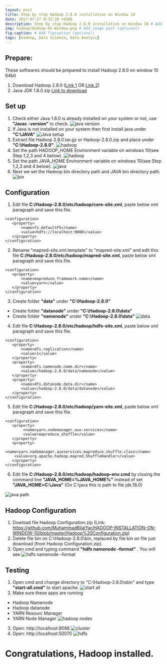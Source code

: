 ```yaml
---
layout: post
title: Step by step Hadoop 2.8.0 installation on Window 10
date: 2017-07-27 9:32:20 +0300
description: Step by step Hadoop 2.8.0 installation on Window 10 # Add post description (optional)
img: hadoop/Hadoop-On-Window.png # Add image post (optional)
fig-caption: # Add figcaption (optional)
tags: [hadoop, Data Science, Data Analyis]
---
```


## Prepare:
These softwares should be prepared to install Hadoop 2.8.0 on window 10 64bit

1. Download Hadoop 2.8.0 ([Link 1](http://www-eu.apache.org/dist/hadoop/common/hadoop-2.8.0/hadoop-2.8.0.tar.gz) OR [Link 2](http://archive.apache.org/dist/hadoop/core//hadoop-2.8.0/hadoop-2.8.0.tar.gz))
1. Java JDK 1.8.0.zip [Link to download](http://www.oracle.com/technetwork/java/javase/downloads/jdk8-downloads-2133151.html)

## Set up
1. Check either Java 1.8.0 is already installed on your system or not, use **"Javac -version"** to check. 
![java version](/hadoop/How%20to%20check%20java%20version.png)
1. If Java is not installed on your system then first install java under **"C:\JAVA"**
![Java setup](/hadoop/Java.png)
1. Extract file Hadoop 2.8.0.tar.gz or Hadoop-2.8.0.zip and place under **"C:\Hadoop-2.8.0"**.
![hadoop](/hadoop/Hadoop-2.8.0.png)
1. Set the path HADOOP_HOME Environment variable on windows 10(see Step 1,2,3 and 4 below).
![hadoop](/hadoop/Hadoop%20Path.png)
1. Set the path JAVA_HOME Environment variable on windows 10(see Step 1,2,3 and 4 below).
![java](/hadoop/Java%20Path.png)
1. Next we set the Hadoop bin directory path and JAVA bin directory path.
![bin](/hadoop/bin%20directory%20path.png)

## Configuration
1. Edit file **C:/Hadoop-2.8.0/etc/hadoop/core-site.xml**, paste below xml paragraph and save this file.
```
<configuration>
   <property>
       <name>fs.defaultFS</name>
       <value>hdfs://localhost:9000</value>
   </property>
</configuration>
```
2. Rename "mapred-site.xml.template" to "mapred-site.xml" and edit this file **C:/Hadoop-2.8.0/etc/hadoop/mapred-site.xml**, paste below xml paragraph and save this file.
```
<configuration>
   <property>
       <name>mapreduce.framework.name</name>
       <value>yarn</value>
   </property>
</configuration>
```
3. Create folder **"data"** under **"C:\Hadoop-2.8.0"**
* Create folder  **"datanode"** under **"C:\Hadoop-2.8.0\data"**
* Create folder  **"namenode"** under **"C:\Hadoop-2.8.0\data"**
![data](/hadoop/data.PNG)
4. Edit file  **C:\Hadoop-2.8.0/etc/hadoop/hdfs-site.xml**, paste below xml paragraph and save this file.
```
<configuration>
   <property>
       <name>dfs.replication</name>
       <value>1</value>
   </property>
   <property>
       <name>dfs.namenode.name.dir</name>
       <value>/hadoop-2.8.0/data/namenode</value>
   </property>
   <property>
       <name>dfs.datanode.data.dir</name>
       <value>/hadoop-2.8.0/data/datanode</value>
   </property>
</configuration>
```
5. Edit file **C:/Hadoop-2.8.0/etc/hadoop/yarn-site.xml**, paste below xml paragraph and save this file.
```
<configuration>
   <property>
    	<name>yarn.nodemanager.aux-services</name>
    	<value>mapreduce_shuffle</value>
   </property>
   <property>
      	<name>yarn.nodemanager.auxservices.mapreduce.shuffle.class</name>  
	<value>org.apache.hadoop.mapred.ShuffleHandler</value>
   </property>
</configuration>
```
6. Edit file **C:/Hadoop-2.8.0/etc/hadoop/hadoop-env.cmd** by closing the command line  **"JAVA_HOME=%JAVA_HOME%"** instead of set  **"JAVA_HOME=C:\Java"** (On C:\java this is path to file jdk.18.0)

![java path](/hadoop/java%20path%20setup.png)

## Hadoop Configuration
1. Dowload file Hadoop Configuration.zip (Link: https://github.com/MuhammadBilalYar/HADOOP-INSTALLATION-ON-WINDOW-10/blob/master/Hadoop%20Configuration.zip) 
1. Delete file bin on C:\Hadoop-2.8.0\bin, replaced by file bin on file just download (from Hadoop Configuration.zip).
1. Open cmd and typing command **"hdfs namenode –format"** . You will see 
![hdfs namenode –format](/hadoop/hdfs%20namenode%20%E2%80%93format.PNG)
## Testing
1. Open cmd and change directory to "C:\Hadoop-2.8.0\sbin" and type **"start-all.cmd"** to start apache.
![start all](/hadoop/start-all.PNG)
1. Make sure these apps are running 
* Hadoop Namenode
* Hadoop datanode
* YARN Resourc Manager
* YARN Node Manager
![hadoop nodes](/hadoop/nodes.PNG)
3. Open:  http://localhost:8088
![cluster](/hadoop/hadoop%20cluster.PNG)
4. Open:  http://localhost:50070
![hdfs](/hadoop/hdfs.PNG)
# Congratulations, Hadoop installed.